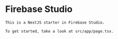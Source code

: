 # Firebase Studio

    This is a NextJS starter in Firebase Studio.

    To get started, take a look at src/app/page.tsx.

